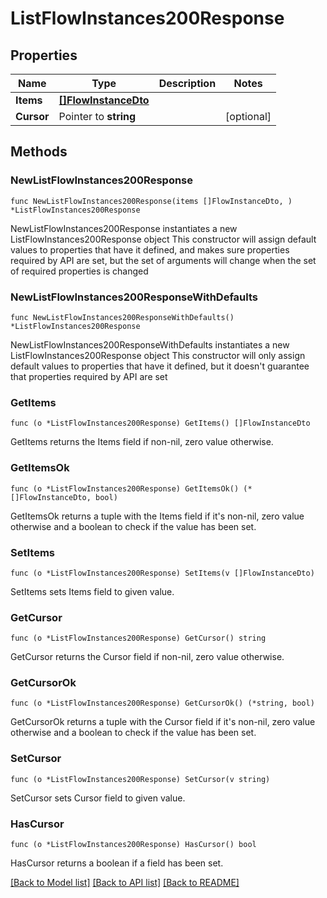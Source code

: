 # ListFlowInstances200Response

## Properties

Name | Type | Description | Notes
------------ | ------------- | ------------- | -------------
**Items** | [**[]FlowInstanceDto**](FlowInstanceDto.md) |  | 
**Cursor** | Pointer to **string** |  | [optional] 

## Methods

### NewListFlowInstances200Response

`func NewListFlowInstances200Response(items []FlowInstanceDto, ) *ListFlowInstances200Response`

NewListFlowInstances200Response instantiates a new ListFlowInstances200Response object
This constructor will assign default values to properties that have it defined,
and makes sure properties required by API are set, but the set of arguments
will change when the set of required properties is changed

### NewListFlowInstances200ResponseWithDefaults

`func NewListFlowInstances200ResponseWithDefaults() *ListFlowInstances200Response`

NewListFlowInstances200ResponseWithDefaults instantiates a new ListFlowInstances200Response object
This constructor will only assign default values to properties that have it defined,
but it doesn't guarantee that properties required by API are set

### GetItems

`func (o *ListFlowInstances200Response) GetItems() []FlowInstanceDto`

GetItems returns the Items field if non-nil, zero value otherwise.

### GetItemsOk

`func (o *ListFlowInstances200Response) GetItemsOk() (*[]FlowInstanceDto, bool)`

GetItemsOk returns a tuple with the Items field if it's non-nil, zero value otherwise
and a boolean to check if the value has been set.

### SetItems

`func (o *ListFlowInstances200Response) SetItems(v []FlowInstanceDto)`

SetItems sets Items field to given value.


### GetCursor

`func (o *ListFlowInstances200Response) GetCursor() string`

GetCursor returns the Cursor field if non-nil, zero value otherwise.

### GetCursorOk

`func (o *ListFlowInstances200Response) GetCursorOk() (*string, bool)`

GetCursorOk returns a tuple with the Cursor field if it's non-nil, zero value otherwise
and a boolean to check if the value has been set.

### SetCursor

`func (o *ListFlowInstances200Response) SetCursor(v string)`

SetCursor sets Cursor field to given value.

### HasCursor

`func (o *ListFlowInstances200Response) HasCursor() bool`

HasCursor returns a boolean if a field has been set.


[[Back to Model list]](../README.md#documentation-for-models) [[Back to API list]](../README.md#documentation-for-api-endpoints) [[Back to README]](../README.md)


